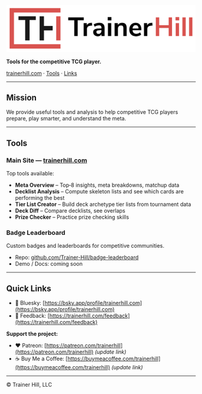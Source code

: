 ![logo](/profile/logo_black.png)

**Tools for the competitive TCG player.**

[trainerhill.com](https://trainerhill.com) · [Tools](#tools) · [Links](#quick-links)

---

## Mission

We provide useful tools and analysis to help competitive TCG players prepare, play smarter, and understand the meta.

---

## Tools

### Main Site — [trainerhill.com](https://trainerhill.com)

Top tools available:

* **Meta Overview** – Top‑8 insights, meta breakdowns, matchup data
* **Decklist Analysis** – Compute skeleton lists and see which cards are performing the best
* **Tier List Creator** – Build deck archetype tier lists from tournament data
* **Deck Diff** – Compare decklists, see overlaps
* **Prize Checker** – Practice prize checking skills

### Badge Leaderboard

Custom badges and leaderboards for competitive communities.

* Repo: [github.com/Trainer-Hill/badge-leaderboard](https://github.com/Trainer-Hill/badge-leaderboard)
* Demo / Docs: coming soon

---

## Quick Links

* 🦋 Bluesky: [https://bsky.app/profile/trainerhill.com](https://bsky.app/profile/trainerhill.com)
* 📝 Feedback: [https://trainerhill.com/feedback](https://trainerhill.com/feedback)

**Support the project:**

* ❤️ Patreon: [https://patreon.com/trainerhill](https://patreon.com/trainerhill) *(update link)*
* ☕ Buy Me a Coffee: [https://buymeacoffee.com/trainerhill](https://buymeacoffee.com/trainerhill) *(update link)*

---

© Trainer Hill, LLC
